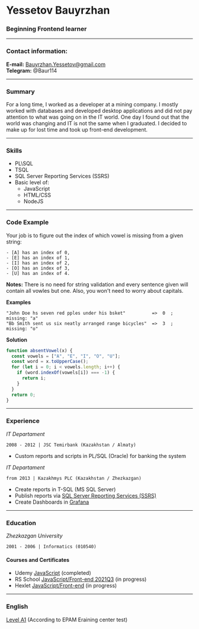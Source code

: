 # Yessetov Bauyrzhan
### Beginning Frontend learner
---
### Contact information:
**E-mail:** Bauyrzhan.Yessetov@gmail.com  
**Telegram:** @Baur114

---
### Summary
For a long time, I worked as a developer at a mining company. I mostly worked with databases and developed desktop applications and did not pay attention to what was going on in the IT world. One day I found out that the world was changing and IT is not the same when I graduated. I decided to make up for lost time and took up front-end development.

---
### Skills
- PL\SQL
- TSQL
- SQL Server Reporting Services (SSRS)
- Basic level of:
    - JavaScript
    - HTML/CSS
    - NodeJS

---
### Code Example
Your job is to figure out the index of which vowel is missing from a given string:
```
- [A] has an index of 0,
- [E] has an index of 1,
- [I] has an index of 2,
- [O] has an index of 3,
- [U] has an index of 4.
```
**Notes:** There is no need for string validation and every sentence given will contain all vowles but one. Also, you won't need to worry about capitals.

**Examples**
```
"John Doe hs seven red pples under his bsket"          =>  0  ; missing: "a"
"Bb Smith sent us six neatly arranged range bicycles"  =>  3  ; missing: "o"
```
**Solution**
```js
function absentVowel(x) {
  const vowels = ["A", "E", "I", "O", "U"];
  const word = x.toUpperCase();
  for (let i = 0; i < vowels.length; i++) {
    if (word.indexOf(vowels[i]) === -1) {
      return i;
    }
  }
  return 0;
}
```

---
### Experience
*IT Departament*
```
2008 - 2012 | JSC Temirbank (Kazakhstan / Almaty)
```

- Custom reports and scripts in PL/SQL (Oracle) for banking the system

*IT Departament*
```
from 2013 | Kazakhmys PLC (Kazakhstan / Zhezkazgan)
```

- Create reports in T-SQL (MS SQL Server)
- Publish reports via [SQL Server Reporting Services (SSRS)](https://en.wikipedia.org/wiki/SQL_Server_Reporting_Services)
- Create Dashboards in [Grafana](https://grafana.com/)

---
### Education
*Zhezkazgan University*
```
2001 - 2006 | Informatics (010540)
```

#### Courses and Certificates

- Udemy [JavaScript](https://www.udemy.com/certificate/UC-7c924e05-f3bd-49c3-962b-40700b6b70e3/) (completed)
- RS School [JavaScript/Front-end 2021Q3](https://rs.school/js/) (in progress)
- Hexlet [JavaScript/Front-end](https://ru.hexlet.io/programs/frontend) (in progress)

---
### English
[Level A1](https://www.efset.org/cefr/a1) (According to EPAM Еraining center test)